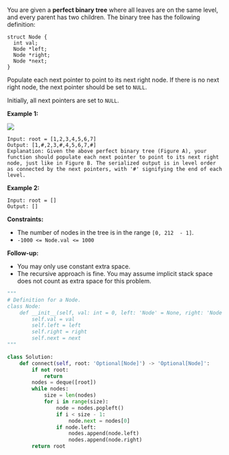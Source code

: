 You are given a  **perfect binary tree**  where all leaves are on the same level, and every parent has two children. The binary tree has the following definition:
```
struct Node {
  int val;
  Node *left;
  Node *right;
  Node *next;
}
```

Populate each next pointer to point to its next right node. If there is no next right node, the next pointer should be set to  `NULL`.

Initially, all next pointers are set to  `NULL`.

**Example 1:**

![](https://assets.leetcode.com/uploads/2019/02/14/116_sample.png)
```
Input: root = [1,2,3,4,5,6,7]
Output: [1,#,2,3,#,4,5,6,7,#]
Explanation: Given the above perfect binary tree (Figure A), your function should populate each next pointer to point to its next right node, just like in Figure B. The serialized output is in level order as connected by the next pointers, with '#' signifying the end of each level.
```

**Example 2:**
```
Input: root = []
Output: []
```

**Constraints:**

-   The number of nodes in the tree is in the range  `[0, 212  - 1]`.
-   `-1000 <= Node.val <= 1000`

**Follow-up:**

-   You may only use constant extra space.
-   The recursive approach is fine. You may assume implicit stack space does not count as extra space for this problem.


```python
"""
# Definition for a Node.
class Node:
    def __init__(self, val: int = 0, left: 'Node' = None, right: 'Node' = None, next: 'Node' = None):
        self.val = val
        self.left = left
        self.right = right
        self.next = next
"""

class Solution:
    def connect(self, root: 'Optional[Node]') -> 'Optional[Node]':
        if not root:
            return
        nodes = deque([root])
        while nodes:
            size = len(nodes)
            for i in range(size):
                node = nodes.popleft()
                if i < size - 1:
                    node.next = nodes[0]
                if node.left:
                    nodes.append(node.left)
                    nodes.append(node.right)
        return root
```